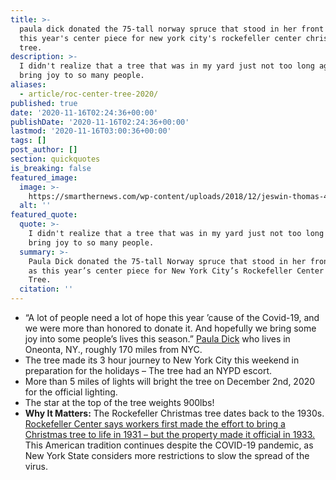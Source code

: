 ```yaml
---
title: >-
  paula dick donated the 75-tall norway spruce that stood in her front yard, as
  this year's center piece for new york city's rockefeller center christmas
  tree.
description: >-
  I didn't realize that a tree that was in my yard just not too long ago would
  bring joy to so many people.
aliases:
  - article/roc-center-tree-2020/
published: true
date: '2020-11-16T02:24:36+00:00'
publishDate: '2020-11-16T02:24:36+00:00'
lastmod: '2020-11-16T03:00:36+00:00'
tags: []
post_author: []
section: quickquotes
is_breaking: false
featured_image:
  image: >-
    https://smarthernews.com/wp-content/uploads/2018/12/jeswin-thomas-466474-unsplash-1-min-scaled.jpg
  alt: ''
featured_quote:
  quote: >-
    I didn't realize that a tree that was in my yard just not too long ago would
    bring joy to so many people.
  summary: >-
    Paula Dick donated the 75-tall Norway spruce that stood in her front yard,
    as this year’s center piece for New York City’s Rockefeller Center Christmas
    Tree.
  citation: ''
---
```

*   “A lot of people need a lot of hope this year ’cause of the Covid-19, and we were more than honored to donate it. And hopefully we bring some joy into some people’s lives this season.” [Paula Dick](\"https://www.cnn.com/2020/11/15/us/rockefeller-christmas-tree-arrival-trnd/index.html\") who lives in Oneonta, NY., roughly 170 miles from NYC.
*   The tree made its 3 hour journey to New York City this weekend in preparation for the holidays – The tree had an NYPD escort.
*   More than 5 miles of lights will bright the tree on December 2nd, 2020 for the official lighting.
*   The star at the top of the tree weights 900lbs!
*   **Why It Matters:** The Rockefeller Christmas tree dates back to the 1930s. [Rockefeller Center says workers first made the effort to bring a Christmas tree to life in 1931 – but the property made it official in 1933.](\"https://www.rockefellercenter.com/holidays/rockefeller-center-christmas-tree-lighting/\") This American tradition continues despite the COVID-19 pandemic, as New York State considers more restrictions to slow the spread of the virus.
